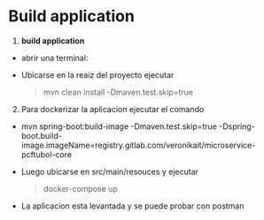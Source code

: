 # Build application


1. **build application**

- abrir una terminal:

- Ubicarse en la reaiz del proyecto ejecutar

	> mvn clean install -Dmaven.test.skip=true

2. Para dockerizar la aplicacion ejecutar el comando

- mvn spring-boot:build-image -Dmaven.test.skip=true -Dspring-boot.build-image.imageName=registry.gitlab.com/veronikait/microservice-pcftubol-core


- Luego ubicarse en src/main/resouces y ejecutar
	
	> docker-compose up

- La aplicacion esta levantada y se puede probar con postman
